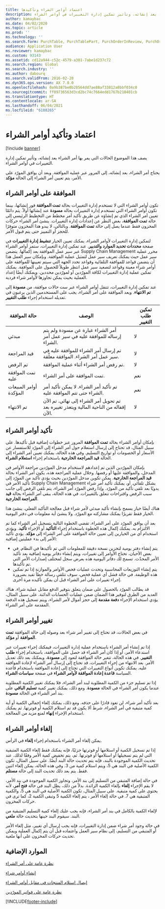 ```yaml
---
title: اعتماد أوامر الشراء وتأكيدها
description: يصف هذا الموضوع الحالات التي يمر بها أمر الشراء بعد إنشائه، وتأثير تمكين إدارة التغييرات في أوامر الشراء.
author: kamaybac
ms.date: 04/02/2020
ms.topic: article
ms.prod: ''
ms.technology: ''
ms.search.form: PurchTable, PurchTablePart, PurchOrderInReview, PurchOrderApproved, PurchOrderInDraft, PurchOrderAssignedToMe, VendPurchOrderJournalListPage, PurchTableWorkflowDropDialog, VendPurchOrderJournal
audience: Application User
ms.reviewer: kamaybac
ms.custom: 93143
ms.assetid: cd12a944-c52c-4579-a301-7abe1d237c72
ms.search.region: Global
ms.search.industry: ''
ms.author: dabourq
ms.search.validFrom: 2016-02-28
ms.dyn365.ops.version: AX 7.0.0
ms.openlocfilehash: 0a9b387be0b28564dd7ae88af33812a8bbf034c0
ms.sourcegitcommit: ff09736563d3cd2bc74c7664edd1767b218401cb
ms.translationtype: HT
ms.contentlocale: ar-SA
ms.lasthandoff: 06/04/2021
ms.locfileid: "6188265"
---
```

# <a name="approve-and-confirm-purchase-orders"></a>اعتماد وتأكيد أوامر الشراء

[!include [banner](../includes/banner.md)]

يصف هذا الموضوع الحالات التي يمر بها أمر الشراء بعد إنشائه، وتأثير تمكين إدارة التغييرات في أوامر الشراء.

يحتاج أمر الشراء، بعد إنشائه، إلى المرور عبر عملية الموافقة. وبعد أن يوافق المورّد على الأمر، يتم تعيين أمر الشراء إلى الحالة **مؤكد**.

## <a name="approval-of-purchase-orders"></a>الموافقة على أوامر الشراء
تكون أوامر الشراء التي لا تستخدم إدارة التغييرات بحالة **تمت الموافقة** فور إنشائها، بينما تكون أوامر الشراء التي تستخدم إدارة التغييرات بحالة **مسودة** عند إنشائها أولاً. يتم دائمًا تعيين أمر الشراء الذي تم إنشاؤه عن طريق تأكيد أمر مخطط من التخطيط الرئيسي إلى حالة **تمت الموافقة**، بغض النظر عن إعدادات إدارة التغييرات. ينشئ أمر الشراء حركات المخزون فقط عندما يصل إلى حالة **تمت الموافقة**. وبالتالي، لا يبدو هذا المخزون متوفرًا للحجز أو التمييز حتى يتم قبول الأمر.

لتمكين إدارة التغييرات لأوامر الشراء، يمكنك تعيين الخيار **تنشيط إدارة التغييرات‬** في صفحة **محددات تحديد الموارد والتدبير**. عند تمكين إدارة التغييرات، ستمر أوامر الشراء عبر سير عمل الموافقة بعد إكمالها. يتضمن Supply Chain Management محرر عملية سير عمل حيث يمكنك تعريف سير عمل لتمثيل عملية الموافقة. وبإمكان سير العمل هذا أن يتضمن قواعد للموافقة التلقائية وقواعد تحدد الجهة التي سيتم تعيينها للموافقة على أوامر شراء معينة وقواعد لتصعيد سير عمل انتظر طويلاً للحصول على الموافقة. يمكنك تمكين عملية إدارة التغييرات لكافة المورّدين أو لمورّدين محددين. ويمكنك أيضًا إعداد العملية بحيث يمكن تجاوزها لأوامر شراء فردية.

عند تمكين إدارة التغييرات، تتنقل أوامر الشراء عبر ست حالات موافقة، من **مسودة‬** إلى **تم الانتهاء‬**. وبعد الموافقة على أمر الشراء، يجب على المستخدمين الذين يرغبون في تعديله استخدام إجراء **طلب التغيير**.

| حالة الموافقة | ‏‏الوصف                                                                      | تمكين طلب التغيير |
|-----------------|----------------------------------------------------------------------------------|---------------------------|
| مبدئي           | أمر الشراء عبارة عن مسودة ولم يتم إرساله للموافقة عليه في سير عمل أمر الشراء.     | لا                        |
| قيد المراجعة       | تم إرسال أمر الشراء للموافقة عليه في سير عمل أمر الشراء. الموافقة معلّقة.       | لا                        |
| تم الرفض        | تم رفض أمر الشراء أثناء عملية الموافقة.                                 | لا                        |
| تمت الموافقة عليه        | تمت الموافقة على أمر الشراء.                                                             | ‏‏نعم                       |
| أوامر المبيعات المؤكدة       | تم تأكيد أمر الشراء. لا يمكن تأكيد أمر الشراء حتى تتم الموافقة عليه.        | ‏‏نعم                       |
| تم الانتهاء       | تم تحويل أمر الشراء إلى نهائي. تم الآن إقفاله من الناحية المالية ويتعذر تغييره بعد الآن. | لا                        |

## <a name="confirming-purchase-orders"></a>تأكيد أوامر الشراء
بإمكان أوامر الشراء بحالة **تمت الموافقة** المرور عبر خطوات إضافية قبل تأكيدها. على سبيل المثال، قد تحتاج إلى إرسال استعلام حول أمر الشراء إلى المورّد للاستفسار عن الأسعار أو الخصومات أو تواريخ التسليم. وفي هذه الحالة، يمكنك تعيين أمر الشراء إلى الحالة **قيد المراجعة الخارجية‬** باستخدام إجراء **استعلام الشراء‬**.

بإمكان المورّدين الذين تم إعدادهم لاستخدام مدخل المورّدين مراجعة الأوامر في المدخل، والموافقة عليها أو رفضها. وخلال عملية المراجعة هذه، يكون أمر الشراء بحالة **قيد المراجعة الخارجية**. يمكن تكوين مدخل المورّدين بحيث يؤدي تأكيد من المورّد إلى تأكيد الأمر في Supply Chain Management بشكل تلقائي. أو، يمكنك تأكيد أمر شراء يدويًا بعد تلقي تأكيد من المورّد. وإذا رفض المورّد أمر الشراء، يتم تلقي الرفض إلى جانب سبب الرفض واقتراحات تتعلق بالتغييرات. في هذه الحالة، يبقى أمر الشراء بحالة **قيد المراجعة الخارجية**.

هناك أيضًا خيار يسمح بإنشاء تأكيد مبدئي لأمر شراء قبل معالجة التأكيد الفعلي. ينشئ هذا الخيار فقط تقريرًا يمكنك مشاركته مع المورّد. ولا ينشئ أية معلومات في دفتر اليومية.

بعد أن يوافق المورّد على أمر الشراء، تقضي الخطوة التالية بتسجيل أمر الشراء كما تم الالتزام به. يمكنك إكمال هذه الخطوة باستخدام إجراء **التأكيد** أو الإجراء **تأكيد**. ويؤدي استخدام أي من الخيارين إلى تعيين حالة الموافقة على أمر الشراء إلى **مؤكد**. يؤدي تأكيد الأمر إلى بدء عمليتين إضافية:

-   يتم إنشاء دفتر يومية لتخزين نسخة دقيقة للمعلومات التي تم تأكيدها في النظام. في بعض الأحيان، تحتاج الأوامر إلى تغييرات، ويتم إنشاء دفاتر يومية إضافية بعد تأكيد الأمر المحدّث. تسمح لك دفاتر اليومية هذه بعرض سجل لمختلف إصدارات الأمر التي تم تأكيدها.
-   يتم إنشاء التوزيعات المحاسبية وتحدث عمليات فحص الأوامر والموازنة إذا تم تمكين هذه الوظيفة. في حالة فشل أي عملية فحص، سوف تتلقى رسالة خطأ تفيد بضرورة إجراء تغييرات على أمر الشراء قبل أن يمكن تأكيده مرة أخرى.

قد يطالب المورّد بالحصول على ضمان يتعلق بتوفير الدفع مقابل عملية شراء. هناك العديد من الطرق لتوفير هذا الضمان ضمن عمليات الحسابات الدائنة. على سبيل المثال، يؤدي استخدام الإجراء **دفعة مقدمة** إلى حجز أموال لأمر الشراء، ويتم تسجيل هذه الدفعة المقدمة على أمر الشراء.

## <a name="changing-purchase-orders"></a>تغيير أوامر الشراء
في بعض الحالات، قد تحتاج إلى تغيير أمر شراء بعد وصوله إلى حالة الموافقة **تمت الموافقة** أو **مؤكد**.

إذا تم إنشاء أمر الشراء باستخدام عملية إدارة التغييرات، فيمكنك إجراء تغييرات عبر استدعاء الأمر، أو إذا كان أمر الشراء قد حصل على الموافقة، باستخدام إجراء **طلب التغيير**. في هذه الحالة، تتغير حالة الموافقة لتعود إلى **مسودة**، ويمكنك بعد ذلك تعديل الأمر. بعد الانتهاء من إجراء التغييرات، قد تحتاج إلى إرسال أمر الشراء لإعادة الموافقة عليه. يمكنك تكوين أنواع التغييرات التي تحتاج إلى إعادة الموافقة باستخدام قاعدة السياسة **قاعدة إعادة الموافقة لأوامر الشراء‬** في صفحة **سياسات الشراء**.

إذا تم تسليم جزء من الكمية المطلوبة لبند أمر الشراء، فلا يمكنك تغيير الكمية المطلوبة عندما يكون أمر الشراء في الحالة **مسودة**. ومع ذلك، يمكنك تغيير كمية **تسليم الباقي** على بند أمر الشراء في الحالة **مسودة**.

بعد تأكيد أمر شراء، لن تعود قادرًا على حذفه. ومع ذلك، يمكنك إلغاء إجمالي الكمية أو أية كمية متبقية في أمر الشراء، شرط ألا يكون قد تم استلام الكمية أو فوترتها. ثم يمكنك استخدام الإجراء **إنهاء‬** لمنع مزيد من المعالجة. 


## <a name="canceling-purchase-orders"></a>إلغاء أوامر الشراء

يمكن إلغاء أمر الشراء باستخدام إجراء **إلغاء** في الرأس.

إذا تم تسجيل الكمية أو استلامها أو فوترتها جزئيًا، فإنه يمكنك فقط إلغاء الكمية المتبقية التي لم يتم تسجيلها أو استلامها أو فوترتها. ثم، يتم تخفيض كمية الأمر وفقًا لذلك. عند تحديث الكمية الموجودة بالبند، فإنه يتم تحديث حالة البند أيضًا. على سبيل المثال، تكون الكمية الأصلية في البند هي 5، ويتم استلام كمية من 3. وفي هذه الحالة، يمكن إلغاء اثنين فقط. يتم بعد ذلك تحديث البند إلى حالة **مستلم**.

في حالة إضافة المتبقي من التسليم إلى بند الأمر، وتجاوز الكمية الموجودة في بند الأمر، لا يقم الإجراء **إلغاء** بإلغاء الكمية الزائدة. بدلاً من ذلك، يظل البند في حالة **فتح أمر**، لأنه يحتوي على كمية متبقية. على سبيل المثال، تكون الكمية الأصلية في البند هي 5، والكمية المتبقية هي 7. في حالة إلغاء الأمر ، يتم إلغاء الكمية 5 وتبقى الكمية 2، كما ترى في حركات المخزون.

لإلغاء الكمية بالكامل في بند أمر الشراء، فإنه يجب عليك إلغاء كمية التسليم المتبقية من البند. سيقوم البند حينها بتحديث حالة **ملغي**.

في حالة وجود أمر شراء ضمن إدارة التغييرات، فإنه يجب إرسال أي تغيير، مثل إلغاء الأمر أو المتبقي من التسليم، إلى نظام سير العمل واعتماده قبل أن يتم إكمال العملية ويمكن تحديث حركات المخزون على أنها ملغية.

## <a name="additional-resources"></a>الموارد الإضافية

[نظرة عامة على أمر الشراء](purchase-order-overview.md)

[إنشاء أوامر شراء](purchase-order-creation.md)

[إيصال استلام المنتجات في مقابل أوامر الشراء](product-receipt-against-purchase-orders.md)

[نظرة عامة على فواتير المورّدين](../../finance/accounts-payable/vendor-invoices-overview.md)





[!INCLUDE[footer-include](../../includes/footer-banner.md)]